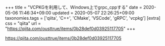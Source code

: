 +++
title = "VCPKGを利用して、Windows上でgrpc_cppする"
date = 2020-05-06 11:46:34+09:00
updated = 2020-05-07 22:26:25+09:00
taxonomies.tags = ['qiita', 'C++', 'CMake', 'VSCode', 'gRPC', 'vcpkg']
[extra]
css = "qiita"
url = "https://qiita.com/ousttrue/items/0b28def0d03925117705"
+++

<https://qiita.com/ousttrue/items/0b28def0d03925117705>

